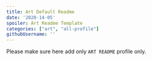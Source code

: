 ```yaml
---
title: Art Default Readme
date: '2020-14-05'
spoiler: Art Readme Template
categories: ["art", "all-profile"]
githubUsername: ''
---
```

Please make sure here add only `ART README` profile only.

